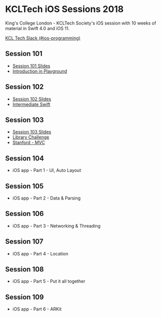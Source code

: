 # KCLTech iOS Sessions 2018
King's College London - KCLTech Society's iOS session with 10 weeks of material in Swift 4.0 and iOS 11. 

[KCL Tech Slack (#ios-programming)](https://kcltechhq.slack.com)

## Session 101

- [Session 101 Slides](session101/session101_2018.pdf)
- [Introduction in Playground](session101/session101.playground)

## Session 102

- [Session 102 Slides](session102/session102_2018.pdf)
- [Intermediate Swift](session102/session102.playground)

## Session 103

- [Session 103 Slides](session103/session103_2018.pdf)
- [Library Challenge](session103/Library.playground)
- [Stanford - MVC](https://www.youtube.com/watch?v=4iGdu4IWMFc)

## Session 104

- iOS app - Part 1 - UI, Auto Layout

## Session 105

- iOS app - Part 2 - Data & Parsing

## Session 106

- iOS app - Part 3 - Networking & Threading

## Session 107

- iOS app - Part 4 - Location

## Session 108

- iOS app - Part 5 - Put it all together

## Session 109

- iOS app - Part 6 - ARKit
